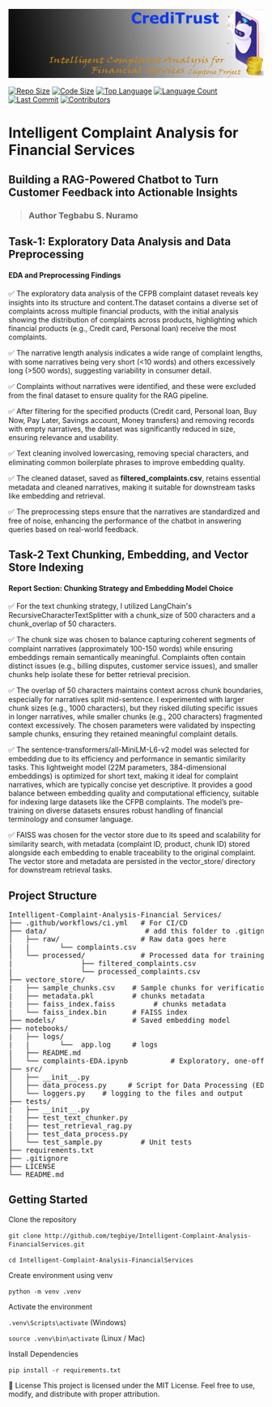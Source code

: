 ![Header](./images/chatbot-github-banner.png)

<p align="center">
    
[![Repo Size](https://img.shields.io/github/repo-size/tegbiye/Intelligent-Complaint-Analysis-FinancialServices)](https://github.com/tegbiye/Intelligent-Complaint-Analysis-FinancialServices)
[![Code Size](https://img.shields.io/github/languages/code-size/tegbiye/Intelligent-Complaint-Analysis-FinancialServices)](https://github.com/tegbiye/Intelligent-Complaint-Analysis-FinancialServices)
[![Top Language](https://img.shields.io/github/languages/top/tegbiye/Intelligent-Complaint-Analysis-FinancialServices)](https://github.com/tegbiye/Intelligent-Complaint-Analysis-FinancialServices)
[![Language Count](https://img.shields.io/github/languages/count/tegbiye/Intelligent-Complaint-Analysis-FinancialServices)](https://github.com/tegbiye/Intelligent-Complaint-Analysis-FinancialServices)
[![Last Commit](https://img.shields.io/github/last-commit/tegbiye/Intelligent-Complaint-Analysis-FinancialServices)](https://github.com/tegbiye/Intelligent-Complaint-Analysis-FinancialServices/commits/main)
[![Contributors](https://img.shields.io/github/contributors/tegbiye/Intelligent-Complaint-Analysis-FinancialServices)](https://github.com/tegbiye/Intelligent-Complaint-Analysis-FinancialServices/graphs/contributors)

</p>

# Intelligent Complaint Analysis for Financial Services

## Building a RAG-Powered Chatbot to Turn Customer Feedback into Actionable Insights

> ### Author Tegbabu S. Nuramo

## Task-1: Exploratory Data Analysis and Data Preprocessing

#### EDA and Preprocessing Findings

✅ The exploratory data analysis of the CFPB complaint dataset reveals key insights into its structure and content.The dataset contains a diverse set of complaints across multiple financial products, with the initial analysis showing the distribution of complaints across products, highlighting which financial products (e.g., Credit card, Personal loan) receive the most complaints.

✅ The narrative length analysis indicates a wide range of complaint lengths, with some narratives being very short (<10 words) and others excessively long (>500 words), suggesting variability in consumer detail.

✅ Complaints without narratives were identified, and these were excluded from the final dataset to ensure quality for the RAG pipeline.

✅ After filtering for the specified products (Credit card, Personal loan, Buy Now, Pay Later, Savings account, Money transfers) and removing records with empty narratives, the dataset was significantly reduced in size, ensuring relevance and usability.

✅ Text cleaning involved lowercasing, removing special characters, and eliminating common boilerplate phrases to improve embedding quality.

✅ The cleaned dataset, saved as **filtered_complaints.csv**, retains essential metadata and cleaned narratives, making it suitable for downstream tasks like embedding and retrieval.

✅ The preprocessing steps ensure that the narratives are standardized and free of noise, enhancing the performance of the chatbot in answering queries based on real-world feedback.

## Task-2 Text Chunking, Embedding, and Vector Store Indexing

#### Report Section: Chunking Strategy and Embedding Model Choice

✅ For the text chunking strategy, I utilized LangChain's RecursiveCharacterTextSplitter with a chunk_size of 500 characters and a chunk_overlap of 50 characters.

✅ The chunk size was chosen to balance capturing coherent segments of complaint narratives (approximately 100-150 words) while ensuring embeddings remain semantically meaningful. Complaints often contain distinct issues (e.g., billing disputes, customer service issues), and smaller chunks help isolate these for better retrieval precision.

✅ The overlap of 50 characters maintains context across chunk boundaries, especially for narratives split mid-sentence. I experimented with larger chunk sizes (e.g., 1000 characters), but they risked diluting specific issues in longer narratives, while smaller chunks (e.g., 200 characters) fragmented context excessively. The chosen parameters were validated by inspecting sample chunks, ensuring they retained meaningful complaint details.

✅ The sentence-transformers/all-MiniLM-L6-v2 model was selected for embedding due to its efficiency and performance in semantic similarity tasks. This lightweight model (22M parameters, 384-dimensional embeddings) is optimized for short text, making it ideal for complaint narratives, which are typically concise yet descriptive. It provides a good balance between embedding quality and computational efficiency, suitable for indexing large datasets like the CFPB complaints. The model’s pre-training on diverse datasets ensures robust handling of financial terminology and consumer language.

✅ FAISS was chosen for the vector store due to its speed and scalability for similarity search, with metadata (complaint ID, product, chunk ID) stored alongside each embedding to enable traceability to the original complaint. The vector store and metadata are persisted in the vector_store/ directory for downstream retrieval tasks.

## Project Structure

<pre>
Intelligent-Complaint-Analysis-Financial Services/
├── .github/workflows/ci.yml   # For CI/CD
├── data/                       # add this folder to .gitignore
│   ├── raw/                   # Raw data goes here
|   |       └── complaints.csv
│   └── processed/             # Processed data for training
|                ├── filtered_complaints.csv
|                └── processed_complaints.csv
├── vectore_store/
|   ├── sample_chunks.csv    # Sample chunks for verification
|   ├── metadata.pkl         # chunks metadata
|   ├── faiss_index.faiss         # chunks metadata
|   └── faiss_index.bin      # FAISS index
├── models/                  # Saved embedding model
├── notebooks/
|   ├── logs/
|   |       └──  app.log     # logs
|   ├── README.md
│   └── complaints-EDA.ipynb          # Exploratory, one-off analysis
├── src/
│   ├── __init__.py
│   ├── data_process.py     # Script for Data Processing (EDA)
│   └── loggers.py    # logging to the files and output
├── tests/
|   ├── __init__.py
|   ├── test_text_chunker.py
|   ├── test_retrieval_rag.py
|   ├── test_data_process.py
│   └── test_sample.py         # Unit tests
├── requirements.txt
├── .gitignore
├── LICENSE
└── README.md
</pre>

## Getting Started

Clone the repository

`git clone http://github.com/tegbiye/Intelligent-Complaint-Analysis-FinancialServices.git`

`cd Intelligent-Complaint-Analysis-FinancialServices`

Create environment using venv

`python -m venv .venv`

Activate the environment

`.venv\Scripts\activate` (Windows)

`source .venv\bin\activate` (Linux / Mac)

Install Dependencies

`pip install -r requirements.txt`

📜 License This project is licensed under the MIT License. Feel free to use, modify, and distribute with proper attribution.
